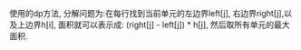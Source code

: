 使用的dp方法, 分解问题为:在每行找到当前单元的左边界left[j], 右边界right[j],以及上边界h[i], 面积就可以表示成: (right[j] - left[j]) * h[j], 然后取所有单元的最大面积.
